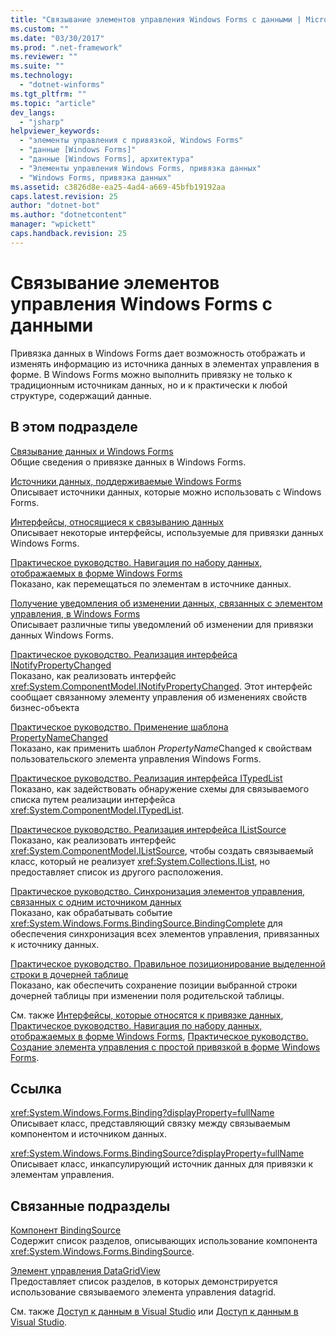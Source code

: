 ```yaml
---
title: "Связывание элементов управления Windows Forms с данными | Microsoft Docs"
ms.custom: ""
ms.date: "03/30/2017"
ms.prod: ".net-framework"
ms.reviewer: ""
ms.suite: ""
ms.technology: 
  - "dotnet-winforms"
ms.tgt_pltfrm: ""
ms.topic: "article"
dev_langs: 
  - "jsharp"
helpviewer_keywords: 
  - "элементы управления с привязкой, Windows Forms"
  - "данные [Windows Forms]"
  - "данные [Windows Forms], архитектура"
  - "Элементы управления Windows Forms, привязка данных"
  - "Windows Forms, привязка данных"
ms.assetid: c3826d8e-ea25-4ad4-a669-45bfb19192aa
caps.latest.revision: 25
author: "dotnet-bot"
ms.author: "dotnetcontent"
manager: "wpickett"
caps.handback.revision: 25
---
```

# Связывание элементов управления Windows Forms с данными
Привязка данных в Windows Forms дает возможность отображать и изменять информацию из источника данных в элементах управления в форме.  В Windows Forms можно выполнить привязку не только к традиционным источникам данных, но и к практически к любой структуре, содержащий данные.  
  
## В этом подразделе  
 [Связывание данных и Windows Forms](../../../docs/framework/winforms/data-binding-and-windows-forms.md)  
 Общие сведения о привязке данных в Windows Forms.  
  
 [Источники данных, поддерживаемые Windows Forms](../../../docs/framework/winforms/data-sources-supported-by-windows-forms.md)  
 Описывает источники данных, которые можно использовать с Windows Forms.  
  
 [Интерфейсы, относящиеся к связыванию данных](../../../docs/framework/winforms/interfaces-related-to-data-binding.md)  
 Описывает некоторые интерфейсы, используемые для привязки данных Windows Forms.  
  
 [Практическое руководство. Навигация по набору данных, отображаемых в форме Windows Forms](../../../docs/framework/winforms/how-to-navigate-data-in-windows-forms.md)  
 Показано, как перемещаться по элементам в источнике данных.  
  
 [Получение уведомления об изменении данных, связанных с элементом управления, в Windows Forms](../../../docs/framework/winforms/change-notification-in-windows-forms-data-binding.md)  
 Описывает различные типы уведомлений об изменении для привязки данных Windows Forms.  
  
 [Практическое руководство. Реализация интерфейса INotifyPropertyChanged](../../../docs/framework/winforms/how-to-implement-the-inotifypropertychanged-interface.md)  
 Показано, как реализовать интерфейс <xref:System.ComponentModel.INotifyPropertyChanged>.  Этот интерфейс сообщает связанному элементу управления об изменениях свойств бизнес\-объекта  
  
 [Практическое руководство. Применение шаблона PropertyNameChanged](../../../docs/framework/winforms/how-to-apply-the-propertynamechanged-pattern.md)  
 Показано, как применить шаблон *PropertyName*Changed к свойствам пользовательского элемента управления Windows Forms.  
  
 [Практическое руководство. Реализация интерфейса ITypedList](../../../docs/framework/winforms/how-to-implement-the-itypedlist-interface.md)  
 Показано, как задействовать обнаружение схемы для связываемого списка путем реализации интерфейса <xref:System.ComponentModel.ITypedList>.  
  
 [Практическое руководство. Реализация интерфейса IListSource](../../../docs/framework/winforms/how-to-implement-the-ilistsource-interface.md)  
 Показано, как реализовать интерфейс <xref:System.ComponentModel.IListSource>, чтобы создать связываемый класс, который не реализует <xref:System.Collections.IList>, но предоставляет список из другого расположения.  
  
 [Практическое руководство. Синхронизация элементов управления, связанных с одним источником данных](../../../docs/framework/winforms/multiple-controls-bound-to-data-source-synchronized.md)  
 Показано, как обрабатывать событие <xref:System.Windows.Forms.BindingSource.BindingComplete> для обеспечения синхронизация всех элементов управления, привязанных к источнику данных.  
  
 [Практическое руководство. Правильное позиционирование выделенной строки в дочерней таблице](../../../docs/framework/winforms/ensure-the-selected-row-in-a-child-table-correct.md)  
 Показано, как обеспечить сохранение позиции выбранной строки дочерней таблицы при изменении поля родительской таблицы.  
  
 См. также [Интерфейсы, которые относятся к привязке данных](http://msdn.microsoft.com/library/41e17s4b\(v=vs.110\)), [Практическое руководство. Навигация по набору данных, отображаемых в форме Windows Forms](http://msdn.microsoft.com/library/b63ha24w\(v=vs.110\)), [Практическое руководство. Создание элемента управления с простой привязкой в форме Windows Forms](http://msdn.microsoft.com/library/sw223a62\(v=vs.110\)).  
  
## Ссылка  
 <xref:System.Windows.Forms.Binding?displayProperty=fullName>  
 Описывает класс, представляющий связку между связываемым компонентом и источником данных.  
  
 <xref:System.Windows.Forms.BindingSource?displayProperty=fullName>  
 Описывает класс, инкапсулирующий источник данных для привязки к элементам управления.  
  
## Связанные подразделы  
 [Компонент BindingSource](../../../docs/framework/winforms/controls/bindingsource-component.md)  
 Содержит список разделов, описывающих использование компонента <xref:System.Windows.Forms.BindingSource>.  
  
 [Элемент управления DataGridView](../../../docs/framework/winforms/controls/datagridview-control-windows-forms.md)  
 Предоставляет список разделов, в которых демонстрируется использование связываемого элемента управления datagrid.  
  
 См. также [Доступ к данным в Visual Studio](http://msdn.microsoft.com/library/wzabh8c4\(v=vs.110\)) или [Доступ к данным в Visual Studio](http://msdn.microsoft.com/library/wzabh8c4\(v=vs.110\)).